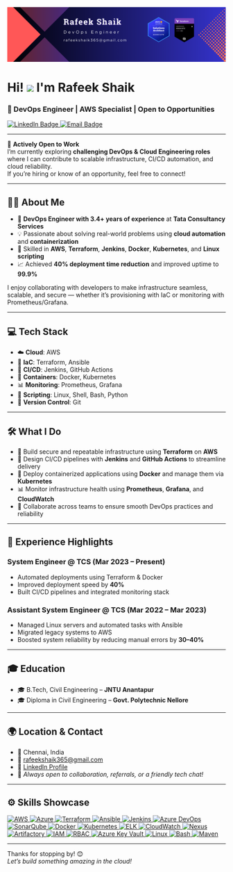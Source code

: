 <div align="center">
  <img src="banner.png" alt="GitHub Banner" width="800"/>
</div>


# Hi! <img src="https://user-images.githubusercontent.com/18350557/176309783-0785949b-9127-417c-8b55-ab5a4333674e.gif" width="30px" /> I'm Rafeek Shaik



### 🚀 DevOps Engineer | AWS Specialist | Open to Opportunities

<a href="https://www.linkedin.com/in/rafeekshaik/">
  <img src="https://img.shields.io/badge/LinkedIn-Rafeek%20Shaik-0a66c2?logo=linkedin&logoColor=white&style=for-the-badge" alt="LinkedIn Badge" />
</a>
<a href="mailto:rafeekshaik365@gmail.com">
  <img src="https://img.shields.io/badge/Email-rafeekshaik365@gmail.com-d14836?logo=gmail&logoColor=white&style=for-the-badge" alt="Email Badge" />
</a>

---

💼 **Actively Open to Work**  
I’m currently exploring **challenging DevOps & Cloud Engineering roles** where I can contribute to scalable infrastructure, CI/CD automation, and cloud reliability.  
If you’re hiring or know of an opportunity, feel free to connect!

---

## 👨‍💻 About Me

- 🌟 **DevOps Engineer with 3.4+ years of experience** at **Tata Consultancy Services**
- 💡 Passionate about solving real-world problems using **cloud automation** and **containerization**
- 🧰 Skilled in **AWS**, **Terraform**, **Jenkins**, **Docker**, **Kubernetes**, and **Linux scripting**
- 📈 Achieved **40% deployment time reduction** and improved uptime to **99.9%**

I enjoy collaborating with developers to make infrastructure seamless, scalable, and secure — whether it’s provisioning with IaC or monitoring with Prometheus/Grafana.

---

## 💻 Tech Stack

- ☁️ **Cloud**: AWS  
- 🧱 **IaC**: Terraform, Ansible  
- 🔁 **CI/CD**: Jenkins, GitHub Actions  
- 🐳 **Containers**: Docker, Kubernetes  
- 📊 **Monitoring**: Prometheus, Grafana  
- 🐧 **Scripting**: Linux, Shell, Bash, Python  
- 🔧 **Version Control**: Git

---

## 🛠️ What I Do

- 🔧 Build secure and repeatable infrastructure using **Terraform** on **AWS**
- 🚀 Design CI/CD pipelines with **Jenkins** and **GitHub Actions** to streamline delivery
- 🐳 Deploy containerized applications using **Docker** and manage them via **Kubernetes**
- 📊 Monitor infrastructure health using **Prometheus**, **Grafana**, and **CloudWatch**
- 🤝 Collaborate across teams to ensure smooth DevOps practices and reliability

---

## 💼 Experience Highlights

### System Engineer @ TCS (Mar 2023 – Present)
- Automated deployments using Terraform & Docker  
- Improved deployment speed by **40%**  
- Built CI/CD pipelines and integrated monitoring stack  

### Assistant System Engineer @ TCS (Mar 2022 – Mar 2023)
- Managed Linux servers and automated tasks with Ansible  
- Migrated legacy systems to AWS  
- Boosted system reliability by reducing manual errors by **30–40%**

---

## 🎓 Education

- 🎓 B.Tech, Civil Engineering – **JNTU Anantapur**  
- 🎓 Diploma in Civil Engineering – **Govt. Polytechnic Nellore**

---

## 🌍 Location & Contact

- 📍 Chennai, India  
- 📧 [rafeekshaik365@gmail.com](mailto:rafeekshaik365@gmail.com)  
- 🔗 [LinkedIn Profile](https://www.linkedin.com/in/rafeekshaik/)  
- 💬 *Always open to collaboration, referrals, or a friendly tech chat!*

---

## ⚙️ Skills Showcase

<p align="left">

  <!-- Cloud Platforms -->
  <a href="https://aws.amazon.com" target="_blank">
    <img src="https://cdn.jsdelivr.net/gh/devicons/devicon/icons/amazonwebservices/amazonwebservices-original.svg" width="36" height="36" alt="AWS" />
  </a>
  <a href="https://azure.microsoft.com/" target="_blank">
    <img src="https://cdn.jsdelivr.net/gh/devicons/devicon/icons/azure/azure-original.svg" width="36" height="36" alt="Azure" />
  </a>

  <!-- IaC / Automation -->
  <a href="https://www.terraform.io/" target="_blank">
    <img src="https://cdn.jsdelivr.net/gh/devicons/devicon/icons/terraform/terraform-original.svg" width="36" height="36" alt="Terraform" />
  </a>
  <a href="https://www.ansible.com/" target="_blank">
    <img src="https://cdn.jsdelivr.net/gh/devicons/devicon/icons/ansible/ansible-original.svg" width="36" height="36" alt="Ansible" />
  </a>

  <!-- CI/CD & Quality -->
  <a href="https://www.jenkins.io/" target="_blank">
    <img src="https://cdn.jsdelivr.net/gh/devicons/devicon/icons/jenkins/jenkins-original.svg" width="36" height="36" alt="Jenkins" />
  </a>
  <a href="https://azure.microsoft.com/en-us/services/devops/" target="_blank">
    <img src="https://img.shields.io/badge/Azure%20DevOps-0078D7?logo=azuredevops&logoColor=white&style=flat-square" height="36" alt="Azure DevOps" />
  </a>
  <a href="https://www.sonarsource.com/products/sonarqube/" target="_blank">
    <img src="https://img.shields.io/badge/SonarQube-Code%20Quality-lightblue?logo=sonarqube&style=flat-square" height="36" alt="SonarQube" />
  </a>

  <!-- Containers -->
  <a href="https://www.docker.com/" target="_blank">
    <img src="https://cdn.jsdelivr.net/gh/devicons/devicon/icons/docker/docker-original.svg" width="36" height="36" alt="Docker" />
  </a>
  <a href="https://kubernetes.io/" target="_blank">
    <img src="https://cdn.jsdelivr.net/gh/devicons/devicon/icons/kubernetes/kubernetes-plain.svg" width="36" height="36" alt="Kubernetes" />
  </a>

  <!-- Monitoring & Logging -->
  <a href="https://www.elastic.co/what-is/elk-stack" target="_blank">
    <img src="https://img.shields.io/badge/ELK-Logging-blueviolet?logo=elasticstack&logoColor=white&style=flat-square" height="36" alt="ELK" />
  </a>
  <a href="https://docs.aws.amazon.com/cloudwatch/" target="_blank">
    <img src="https://img.shields.io/badge/AWS%20CloudWatch-Monitoring-orange?logo=amazonaws&style=flat-square" height="36" alt="CloudWatch" />
  </a>

  <!-- Repo Management -->
  <a href="https://www.sonatype.com/products/repository-oss" target="_blank">
    <img src="https://img.shields.io/badge/Nexus-Artifacts-black?logo=sonatype&style=flat-square" height="36" alt="Nexus" />
  </a>
  <a href="https://jfrog.com/artifactory/" target="_blank">
    <img src="https://img.shields.io/badge/JFrog-Artifactory-darkgreen?logo=jfrog&style=flat-square" height="36" alt="Artifactory" />
  </a>

  <!-- Security -->
  <a href="#" target="_blank">
    <img src="https://img.shields.io/badge/IAM-Security-yellow?logo=lock&style=flat-square" height="36" alt="IAM" />
  </a>
  <a href="#" target="_blank">
    <img src="https://img.shields.io/badge/RBAC-Access%20Control-orange?style=flat-square" height="36" alt="RBAC" />
  </a>
  <a href="https://learn.microsoft.com/en-us/azure/key-vault/" target="_blank">
    <img src="https://img.shields.io/badge/Azure%20Key%20Vault-Secrets-blue?logo=microsoftazure&style=flat-square" height="36" alt="Azure Key Vault" />
  </a>

  <!-- Scripting & Tools -->
  <a href="https://www.linux.org/" target="_blank">
    <img src="https://cdn.jsdelivr.net/gh/devicons/devicon/icons/linux/linux-original.svg" width="36" height="36" alt="Linux" />
  </a>
  <a href="https://www.gnu.org/software/bash/" target="_blank">
    <img src="https://cdn.jsdelivr.net/gh/devicons/devicon/icons/bash/bash-original.svg" width="36" height="36" alt="Bash" />
  </a>
  <a href="https://maven.apache.org/" target="_blank">
    <img src="https://img.shields.io/badge/Maven-Build%20Tool-DC143C?logo=apachemaven&style=flat-square" height="36" alt="Maven" />
  </a>

</p>


---

Thanks for stopping by! 😊  
*Let’s build something amazing in the cloud!*

